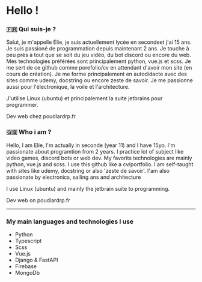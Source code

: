 # Hello !

### 🇫🇷 Qui suis-je ?
Salut, je m'appelle Elie, je suis actuellement lycée en secondeet j'ai 15 ans. Je suis passioné de programmation depuis maintenant 2 ans. Je touche à peu près à tout que se soit du jeu vidéo, du bot discord ou encore du web. Mes technologies préférées sont principalement python, vue.js et scss. Je me sert de ce github comme porefolio/cv en attendant d'avoir mon site (en cours de création). Je me forme principalement en autodidacte avec des sites comme udemy, docstring ou encore zeste de savoir. Je me passionne aussi pour l'électronique, la voile et l'architecture.

J'utilise Linux (ubuntu) et principalement la suite jetbrains pour programmer.

Dev web chez poudlardrp.fr

### 🇬🇧 Who i am ?
Hello, I am Elie, I'm actually in seconde (year 11) and I have 15yo. I'm passionate about programtion from 2 years. I practice lot of subject like video games, discord bots or web dev. My favorits technologies are mainly python, vue.js and scss. I use this github like a cv/portfolio. I am self-taught with sites like udemy, docstring or also 'zeste de savoir'. I'am also passionate by electronics, sailing ans and architecture

I use Linux (ubuntu) and mainly the jetbrain suite to programming.

Dev web on poudlardrp.fr

___

### My main languages and technologies I use

- Python
- Typescript
- Scss
- Vue.js
- Django & FastAPI
- Firebase
- MongoDb

